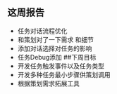 ## 这周报告
- 任务对话流程优化
- 和策划对了一下需求 和细节
- 添加对话选择对任务的影响
- 任务Debug添加
##下周目标
- 开发任务触发事件以及任务类型
- 开发多种任务最小步骤供策划调用
- 根据策划需求拓展工具

